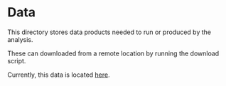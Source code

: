# Data


This directory stores data products needed to run or produced by the analysis.


These can downloaded from a remote location by running the download script.


Currently, this data is located [here](http://www.astro.yale.edu/campbell/Data.html).

